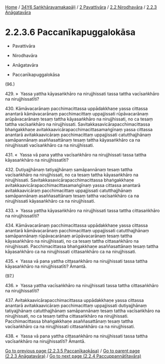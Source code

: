 
[Home](/) / [34Y6 Saṅkhārayamakapāḷi](../../../../34Y6.md) / [2 Pavattivāra](../../../2.md) / [2.2 Nirodhavāra](../../2.2.md) / [2.2.3 Anāgatavāra](../2.2.3.md)

# 2.2.3.6 Paccanīkapuggalokāsa

* Pavattivāra

* Nirodhavāra

* Anāgatavāra

* Paccanīkapuggalokāsa

(96.)

429\. »  Yassa yattha kāyasaṅkhāro na nirujjhissati tassa tattha vacīsaṅkhāro na nirujjhissatīti?

430\. Kāmāvacarānaṃ pacchimacittassa uppādakkhaṇe yassa cittassa anantarā kāmāvacarānaṃ pacchimacittaṃ uppajjissati rūpāvacarānaṃ arūpāvacarānaṃ tesaṃ tattha kāyasaṅkhāro na nirujjhissati, no ca tesaṃ tattha vacīsaṅkhāro na nirujjhissati. Savitakkasavicārapacchimacittassa bhaṅgakkhaṇe avitakkaavicārapacchimacittasamaṅgīnaṃ yassa cittassa anantarā avitakkaavicāraṃ pacchimacittaṃ uppajjissati catutthajjhānaṃ samāpannānaṃ asaññasattānaṃ tesaṃ tattha kāyasaṅkhāro ca na nirujjhissati vacīsaṅkhāro ca na nirujjhissati.

431\. «  Yassa vā pana yattha vacīsaṅkhāro na nirujjhissati tassa tattha kāyasaṅkhāro na nirujjhissatīti?

432\. Dutiyajjhānaṃ tatiyajjhānaṃ samāpannānaṃ tesaṃ tattha vacīsaṅkhāro na nirujjhissati, no ca tesaṃ tattha kāyasaṅkhāro na nirujjhissati. Savitakkasavicārapacchimacittassa bhaṅgakkhaṇe avitakkaavicārapacchimacittasamaṅgīnaṃ yassa cittassa anantarā avitakkaavicāraṃ pacchimacittaṃ uppajjissati catutthajjhānaṃ samāpannānaṃ asaññasattānaṃ tesaṃ tattha vacīsaṅkhāro ca na nirujjhissati kāyasaṅkhāro ca na nirujjhissati.

433\. »  Yassa yattha kāyasaṅkhāro na nirujjhissati tassa tattha cittasaṅkhāro na nirujjhissatīti?

434\. Kāmāvacarānaṃ pacchimacittassa uppādakkhaṇe yassa cittassa anantarā kāmāvacarānaṃ pacchimacittaṃ uppajjissati catutthajjhānaṃ samāpannānaṃ rūpāvacarānaṃ arūpāvacarānaṃ tesaṃ tattha kāyasaṅkhāro na nirujjhissati, no ca tesaṃ tattha cittasaṅkhāro na nirujjhissati. Pacchimacittassa bhaṅgakkhaṇe asaññasattānaṃ tesaṃ tattha kāyasaṅkhāro ca na nirujjhissati cittasaṅkhāro ca na nirujjhissati.

435\. «  Yassa vā pana yattha cittasaṅkhāro na nirujjhissati tassa tattha kāyasaṅkhāro na nirujjhissatīti? Āmantā.

(97.)

436\. »  Yassa yattha vacīsaṅkhāro na nirujjhissati tassa tattha cittasaṅkhāro na nirujjhissatīti?

437\. Avitakkaavicārapacchimacittassa uppādakkhaṇe yassa cittassa anantarā avitakkaavicāraṃ pacchimacittaṃ uppajjissati dutiyajjhānaṃ tatiyajjhānaṃ catutthajjhānaṃ samāpannānaṃ tesaṃ tattha vacīsaṅkhāro na nirujjhissati, no ca tesaṃ tattha cittasaṅkhāro na nirujjhissati. Pacchimacittassa bhaṅgakkhaṇe asaññasattānaṃ tesaṃ tattha vacīsaṅkhāro ca na nirujjhissati cittasaṅkhāro ca na nirujjhissati.

438\. «  Yassa vā pana yattha cittasaṅkhāro na nirujjhissati tassa tattha vacīsaṅkhāro na nirujjhissatīti? Āmantā.

[Go to previous page (2.2.3.5 Paccanīkaokāsa)](2.2.3.5.md) / [Go to parent page (2.2.3 Anāgatavāra)](../2.2.3.md) / [Go to next page (2.2.4 Paccuppannātītavāra)](../2.2.4.md)


